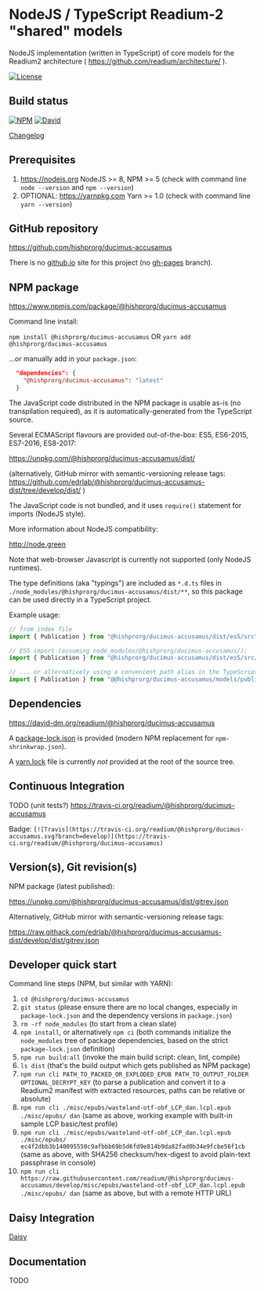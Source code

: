 # NodeJS / TypeScript Readium-2 "shared" models

NodeJS implementation (written in TypeScript) of core models for the Readium2 architecture ( https://github.com/readium/architecture/ ).

[![License](https://img.shields.io/badge/License-BSD%203--Clause-blue.svg)](/LICENSE)

## Build status

[![NPM](https://img.shields.io/npm/v/@hishprorg/ducimus-accusamus.svg)](https://www.npmjs.com/package/@hishprorg/ducimus-accusamus) [![David](https://david-dm.org/readium/@hishprorg/ducimus-accusamus/status.svg)](https://david-dm.org/readium/@hishprorg/ducimus-accusamus)

[Changelog](/CHANGELOG.md)

## Prerequisites

1) https://nodejs.org NodeJS >= 8, NPM >= 5 (check with command line `node --version` and `npm --version`)
2) OPTIONAL: https://yarnpkg.com Yarn >= 1.0 (check with command line `yarn --version`)

## GitHub repository

https://github.com/hishprorg/ducimus-accusamus

There is no [github.io](https://readium.github.io/@hishprorg/ducimus-accusamus) site for this project (no [gh-pages](https://github.com/hishprorg/ducimus-accusamus/tree/gh-pages) branch).

## NPM package

https://www.npmjs.com/package/@hishprorg/ducimus-accusamus

Command line install:

`npm install @hishprorg/ducimus-accusamus`
OR
`yarn add @hishprorg/ducimus-accusamus`

...or manually add in your `package.json`:
```json
  "dependencies": {
    "@hishprorg/ducimus-accusamus": "latest"
  }
```

The JavaScript code distributed in the NPM package is usable as-is (no transpilation required), as it is automatically-generated from the TypeScript source.

Several ECMAScript flavours are provided out-of-the-box: ES5, ES6-2015, ES7-2016, ES8-2017:

https://unpkg.com/@hishprorg/ducimus-accusamus/dist/

(alternatively, GitHub mirror with semantic-versioning release tags: https://github.com/edrlab/@hishprorg/ducimus-accusamus-dist/tree/develop/dist/ )

The JavaScript code is not bundled, and it uses `require()` statement for imports (NodeJS style).

More information about NodeJS compatibility:

http://node.green

Note that web-browser Javascript is currently not supported (only NodeJS runtimes).

The type definitions (aka "typings") are included as `*.d.ts` files in `./node_modules/@hishprorg/ducimus-accusamus/dist/**`, so this package can be used directly in a TypeScript project.

Example usage:

```javascript
// from index file
import { Publication } from "@hishprorg/ducimus-accusamus/dist/es5/src";

// ES5 import (assuming node_modules/@hishprorg/ducimus-accusamus/):
import { Publication } from "@hishprorg/ducimus-accusamus/dist/es5/src/models/publication";

// ... or alternatively using a convenient path alias in the TypeScript config (+ WebPack etc.):
import { Publication } from "@@hishprorg/ducimus-accusamus/models/publication";
```

## Dependencies

https://david-dm.org/readium/@hishprorg/ducimus-accusamus

A [package-lock.json](https://github.com/hishprorg/ducimus-accusamus/blob/develop/package-lock.json) is provided (modern NPM replacement for `npm-shrinkwrap.json`).

A [yarn.lock](https://github.com/hishprorg/ducimus-accusamus/blob/develop/yarn.lock) file is currently *not* provided at the root of the source tree.

## Continuous Integration

TODO (unit tests?)
https://travis-ci.org/readium/@hishprorg/ducimus-accusamus

Badge: `[![Travis](https://travis-ci.org/readium/@hishprorg/ducimus-accusamus.svg?branch=develop)](https://travis-ci.org/readium/@hishprorg/ducimus-accusamus)`

## Version(s), Git revision(s)

NPM package (latest published):

https://unpkg.com/@hishprorg/ducimus-accusamus/dist/gitrev.json

Alternatively, GitHub mirror with semantic-versioning release tags:

https://raw.githack.com/edrlab/@hishprorg/ducimus-accusamus-dist/develop/dist/gitrev.json

## Developer quick start

Command line steps (NPM, but similar with YARN):

1) `cd @hishprorg/ducimus-accusamus`
2) `git status` (please ensure there are no local changes, especially in `package-lock.json` and the dependency versions in `package.json`)
3) `rm -rf node_modules` (to start from a clean slate)
4) `npm install`, or alternatively `npm ci` (both commands initialize the `node_modules` tree of package dependencies, based on the strict `package-lock.json` definition)
5) `npm run build:all` (invoke the main build script: clean, lint, compile)
6) `ls dist` (that's the build output which gets published as NPM package)
7) `npm run cli PATH_TO_PACKED_OR_EXPLODED_EPUB PATH_TO_OUTPUT_FOLDER OPTIONAL_DECRYPT_KEY` (to parse a publication and convert it to a Readium2 manifest with extracted resources, paths can be relative or absolute)
8) `npm run cli ./misc/epubs/wasteland-otf-obf_LCP_dan.lcpl.epub ./misc/epubs/ dan` (same as above, working example with built-in sample LCP basic/test profile)
9) `npm run cli ./misc/epubs/wasteland-otf-obf_LCP_dan.lcpl.epub ./misc/epubs/ ec4f2dbb3b140095550c9afbbb69b5d6fd9e814b9da82fad0b34e9fcbe56f1cb` (same as above, with SHA256 checksum/hex-digest to avoid plain-text passphrase in console)
10) `npm run cli https://raw.githubusercontent.com/readium/@hishprorg/ducimus-accusamus/develop/misc/epubs/wasteland-otf-obf_LCP_dan.lcpl.epub ./misc/epubs/ dan` (same as above, but with a remote HTTP URL)

## Daisy Integration
[Daisy](/daisy.md)

## Documentation

TODO
